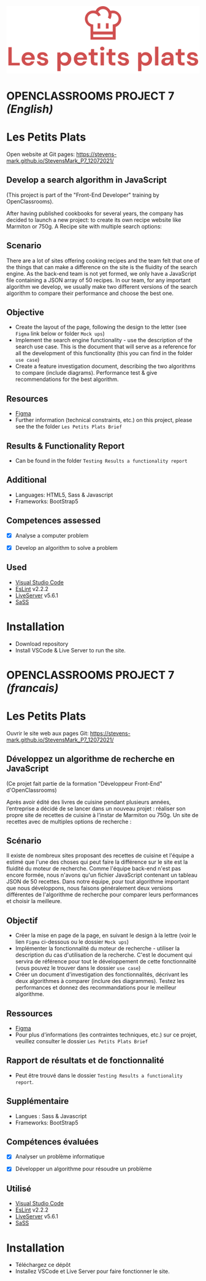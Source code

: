 ![Petit Plats](/public/images/logo//logo.svg)

# OPENCLASSROOMS PROJECT 7 *(English)*

# Les Petits Plats

Open website at Git pages: https://stevens-mark.github.io/StevensMark_P7_12072021/

## Develop a search algorithm in JavaScript

(This project is part of the "Front-End Developer" training by OpenClassrooms).

After having published cookbooks for several years, the company has decided to launch a new project: to create its own recipe website like Marmiton or 750g.  A Recipe site with multiple search options:

## Scenario
There are a lot of sites offering cooking recipes and the team felt that one of the things that can make a difference on the site is the fluidity of the search engine. As the back-end team is not yet formed, we only have a JavaScript file containing a JSON array of 50 recipes. In our team, for any important algorithm we develop, we usually make two different versions of the search algorithm to compare their performance and choose the best one.


## Objective
- Create the layout of the page, following the design to the letter (see `Figma` link below or folder `Mock ups`)
- Implement the search engine functionality - use the description of the search use case. This is the document that will serve as a reference for all the development of this functionality (this you can find in the folder `use case`)
- Create a feature investigation document, describing the two algorithms to compare (include diagrams). Performance test & give recommendations for the best algorithm.

## Resources
- [Figma](https://www.figma.com/file/xqeE1ZKlHUWi2Efo8r73NK/UI-Design-Les-Petits-Plats-FR?node-id=0%3A1)
- Further information (technical constraints, etc.) on this project, please see the the folder `Les Petits Plats Brief`


## Results & Functionality Report
-  Can be found in the folder `Testing Results a functionality report`


## Additional
- Languages: HTML5, Sass & Javascript
- Frameworks: BootStrap5


## Competences assessed

- [x]	Analyse a computer problem
- [x]	Develop an algorithm to solve a problem


## Used

- [Visual Studio Code](https://code.visualstudio.com/) 
- [EsLint](https://eslint.org/) v2.2.2
- [LiveServer](https://ritwickdey.github.io/vscode-live-server/) v5.6.1
- [SaSS](https://sass-lang.com/)


# Installation 

-	Download repository
-	Install VSCode & Live Server to run the site.



# OPENCLASSROOMS PROJECT 7 *(francais)*

# Les Petits Plats

Ouvrir le site web aux pages Git: https://stevens-mark.github.io/StevensMark_P7_12072021/

## Développez un algorithme de recherche en JavaScript 

(Ce projet fait partie de la formation "Développeur Front-End" d'OpenClassrooms)

Après avoir édité des livres de cuisine pendant plusieurs années, l’entreprise a décidé de se lancer dans un nouveau projet : réaliser son propre site de recettes de cuisine à l’instar de Marmiton ou 750g.  Un site de recettes avec de multiples options de recherche :


## Scénario
Il existe de nombreux sites proposant des recettes de cuisine et l'équipe a estimé que l'une des choses qui peut faire la différence sur le site est la fluidité du moteur de recherche. Comme l'équipe back-end n'est pas encore formée, nous n'avons qu'un fichier JavaScript contenant un tableau JSON de 50 recettes. Dans notre équipe, pour tout algorithme important que nous développons, nous faisons généralement deux versions différentes de l'algorithme de recherche pour comparer leurs performances et choisir la meilleure.

## Objectif
- Créer la mise en page de la page, en suivant le design à la lettre (voir le lien `Figma` ci-dessous ou le dossier `Mock ups`)
- Implémenter la fonctionnalité du moteur de recherche - utiliser la description du cas d'utilisation de la recherche. C'est le document qui servira de référence pour tout le développement de cette fonctionnalité (vous pouvez le trouver dans le dossier `use case`)
- Créer un document d'investigation des fonctionnalités, décrivant les deux algorithmes à comparer (inclure des diagrammes). Testez les performances et donnez des recommandations pour le meilleur algorithme.


## Ressources
- [Figma](https://www.figma.com/file/xqeE1ZKlHUWi2Efo8r73NK/UI-Design-Les-Petits-Plats-FR?node-id=0%3A1)
- Pour plus d'informations (les contraintes techniques, etc.) sur ce projet, veuillez consulter le dossier `Les Petits Plats Brief`


## Rapport de résultats et de fonctionnalité
- Peut être trouvé dans le dossier `Testing Results a functionality report`.


## Supplémentaire
- Langues : Sass & Javascript
-	Frameworks: BootStrap5


## Compétences évaluées

- [x]	Analyser un problème informatique
- [x] Développer un algorithme pour résoudre un problème


## Utilisé

- [Visual Studio Code](https://code.visualstudio.com/) 
- [EsLint](https://eslint.org/) v2.2.2
- [LiveServer](https://ritwickdey.github.io/vscode-live-server/) v5.6.1
- [SaSS](https://sass-lang.com/)

# Installation 

- Téléchargez ce dépôt
- Installez VSCode et Live Server pour faire fonctionner le site.



